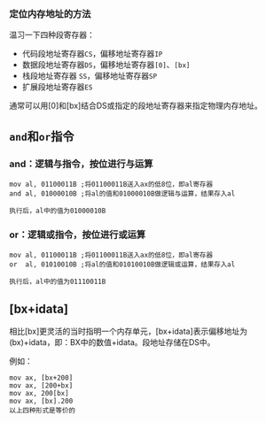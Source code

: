 ### 定位内存地址的方法

温习一下四种段寄存器：
- 代码段地址寄存器`CS`，偏移地址寄存器`IP`
- 数据段地址寄存器`DS`，偏移地址寄存器`[0]`、`[bx]`
- 栈段地址寄存器 `SS`，偏移地址寄存器`SP`
- 扩展段地址寄存器`ES`


通常可以用[0]和[bx]结合DS或指定的段地址寄存器来指定物理内存地址。

## `and`和`or`指令
### and：逻辑与指令，按位进行与运算
```
mov al, 01100011B ;将01100011B送入ax的低8位，即al寄存器
and al, 01000010B ;将al的值和01000010B做逻辑与运算，结果存入al

执行后，al中的值为01000010B
```
### or：逻辑或指令，按位进行或运算
```
mov al, 01100011B ;将01100011B送入ax的低8位，即al寄存器
or  al, 01010010B ;将al的值和01010010B做逻辑或运算，结果存入al

执行后，al中的值为01110011B
```

## [bx+idata]
相比[bx]更灵活的当时指明一个内存单元，[bx+idata]表示偏移地址为(bx)+idata，即：BX中的数值+idata。段地址存储在DS中。

例如：
```
mov ax, [bx+200]
mov ax, [200+bx]
mov ax, 200[bx]
mov ax, [bx].200
以上四种形式是等价的
```
